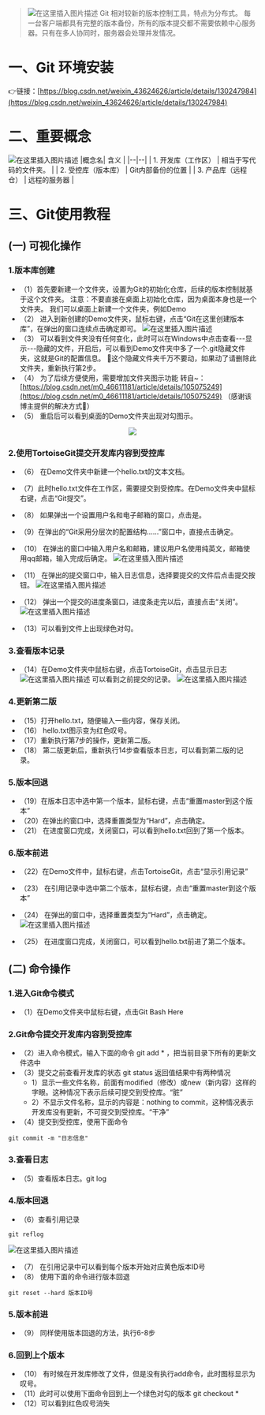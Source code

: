 ﻿> ![在这里插入图片描述](https://img-blog.csdnimg.cn/eb1e1b8619764a5a84910d4fdfbf98b4.png)
> Git 相对较新的版本控制工具，特点为分布式。
每一台客户端都具有完整的版本备份，所有的版本提交都不需要依赖中心服务器。只有在多人协同时，服务器会处理并发情况。

# 一、Git 环境安装
👉链接：[https://blog.csdn.net/weixin_43624626/article/details/130247984](https://blog.csdn.net/weixin_43624626/article/details/130247984)

# 二、重要概念
![在这里插入图片描述](https://img-blog.csdnimg.cn/8e86f4ababf8408ba418d8b5703ebee9.png)
|概念名| 含义 |
|--|--|
| 1. 开发库（工作区） | 相当于写代码的文件夹。 |
| 2. 受控库（版本库） | Git内部备份的位置 |
| 3. 产品库（远程仓） | 远程的服务器 |

# 三、Git使用教程
## (一) 可视化操作
### 1.版本库创建

- （1）首先要新建一个文件夹，设置为Git的初始化仓库，后续的版本控制就基于这个文件夹。
	注意：不要直接在桌面上初始化仓库，因为桌面本身也是一个文件夹。
我们可以桌面上新建一个文件夹，例如Demo
- （2） 进入到新创建的Demo文件夹，鼠标右键，点击“Git在这里创建版本库”，在弹出的窗口连续点击确定即可。
![在这里插入图片描述](https://img-blog.csdnimg.cn/9e12234cff734237a73903096c5f094a.png)
- （3） 可以看到文件夹没有任何变化，此时可以在Windows中点击查看---显示---隐藏的文件，开启后，可以看到Demo文件夹中多了一个.git隐藏文件夹，这就是Git的配置信息。
🚨这个隐藏文件夹千万不要动，如果动了请删除此文件夹，重新执行第2步。
- （4） 为了后续方便使用，需要增加文件夹图示功能
	转自~：[https://blog.csdn.net/m0_46611181/article/details/105075249](https://blog.csdn.net/m0_46611181/article/details/105075249)
	（感谢该博主提供的解决方式🫰）
- （5） 重启后可以看到桌面的Demo文件夹出现对勾图示。
<div align=center>
<img src="https://img-blog.csdnimg.cn/74c49f15b20c4b71928e29e57c3f4597.png"/>
</div>

### 2.使用TortoiseGit提交开发库内容到受控库
- （6） 在Demo文件夹中新建一个hello.txt的文本文档。
- （7）此时hello.txt文件在工作区，需要提交到受控库。在Demo文件夹中鼠标右键，点击“Git提交”。
- （8） 如果弹出一个设置用户名和电子邮箱的窗口，点击是。
- （9）在弹出的“Git采用分层次的配置结构......”窗口中，直接点击确定。
- （10） 在弹出的窗口中输入用户名和邮箱，建议用户名使用纯英文，邮箱使用qq邮箱，输入完成后确定。
	![在这里插入图片描述](https://img-blog.csdnimg.cn/f38b3aa8136a464797b0b1efcb8fa465.png)
- （11） 在弹出的提交窗口中，输入日志信息，选择要提交的文件后点击提交按钮。
	![在这里插入图片描述](https://img-blog.csdnimg.cn/7a6b00e29107438e9e829b3278b6d73a.png)

- （12） 弹出一个提交的进度条窗口，进度条走完以后，直接点击“关闭”。
	![在这里插入图片描述](https://img-blog.csdnimg.cn/220a4336b4a046cdb69681c6a893fd35.png)
- （13）可以看到文件上出现绿色对勾。
### 3.查看版本记录
- （14）在Demo文件夹中鼠标右键，点击TortoiseGit，点击显示日志
![在这里插入图片描述](https://img-blog.csdnimg.cn/020fa33b4f2b4056b1a6a8b1fc45d33a.png)
可以看到之前提交的记录。
	![在这里插入图片描述](https://img-blog.csdnimg.cn/0986a1cb53cf4962b1818803de66dfba.png)
### 4.更新第二版
- （15）打开hello.txt，随便输入一些内容，保存关闭。
- （16） hello.txt图示变为红色叹号。
- （17）重新执行第7步的操作，更新第二版。
- （18） 第二版更新后，重新执行14步查看版本日志，可以看到第二版的记录。
### 5.版本回退
- （19）在版本日志中选中第一个版本，鼠标右键，点击“重置master到这个版本”
- （20）在弹出的窗口中，选择重置类型为“Hard”，点击确定。
- （21） 在进度窗口完成，关闭窗口，可以看到hello.txt回到了第一个版本。
### 6.版本前进
- （22）在Demo文件中，鼠标右键，点击TortoiseGit，点击“显示引用记录”
- （23） 在引用记录中选中第二个版本，鼠标右键，点击“重置master到这个版本”
- （24） 在弹出的窗口中，选择重置类型为“Hard”，点击确定。
	![在这里插入图片描述](https://img-blog.csdnimg.cn/9f88f7f2cf954a6aa33cfa2afd748aec.png)

- （25） 在进度窗口完成，关闭窗口，可以看到hello.txt前进了第二个版本。
## (二) 命令操作
### 1.进入Git命令模式
- （1）在Demo文件夹中鼠标右键，点击Git Bash Here
### 2.Git命令提交开发库内容到受控库
- （2）进入命令模式，输入下面的命令
    git add *	，把当前目录下所有的更新文件选中
- （3）提交之前查看开发库的状态
    git status
	返回值结果中有两种情况
	- 1）显示一些文件名称，前面有modified（修改）或new（新内容）这样的字眼。这种情况下表示后续可提交到受控库。“脏”
	- 2）不显示文件名称，显示的内容是：nothing to commit，这种情况表示开发库没有更新，不可提交到受控库。“干净”
- （4）提交到受控库，使用下面命令
```
git commit -m "日志信息"
```

### 3.查看日志
- （5）查看版本日志。git log
### 4.版本回退
- （6）查看引用记录

```
git reflog
```
   ![在这里插入图片描述](https://img-blog.csdnimg.cn/5dcbdfb32c6046acb2fcf43781295faa.png)
- （7） 在引用记录中可以看到每个版本开始对应黄色版本ID号
- （8） 使用下面的命令进行版本回退
```
git reset --hard 版本ID号
```
### 5.版本前进
- （9） 同样使用版本回退的方法，执行6-8步
### 6.回到上个版本
- （10） 有时候在开发库修改了文件，但是没有执行add命令，此时图标显示为叹号。
- （11）此时可以使用下面命令回到上一个绿色对勾的版本
git checkout *
- （12）可以看到红色叹号消失
